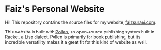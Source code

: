 # Faiz's Personal Website

Hi! This repository contains the source files for my website, [faizsurani.com](https://faizsurani.com).

This website is built with [Pollen](https://github.com/mbutterick/pollen), an open-source publishing system built in Racket, a Lisp dialect. Pollen is primarily for book publishing, but its incredible versatility makes it a great fit for this kind of website as well.